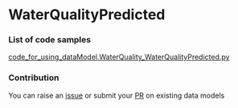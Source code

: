 # WaterQualityPredicted

### List of code samples 

<!-- 50-List of code -->

<!-- [code entry](link) -->
[code_for_using_dataModel.WaterQuality_WaterQualityPredicted.py](https://github.com/smart-data-models/dataModel.WaterQuality/blob/master/WaterQualityPredicted/code/code_for_using_dataModel.WaterQuality_WaterQualityPredicted.py)


<!-- /50-List of code -->

### Contribution
You can raise an [issue](https://github.com/smart-data-models/dataModel.WaterQuality/issues) or submit your [PR](https://github.com/smart-data-models/dataModel.WaterQuality/pulls) on existing data models
